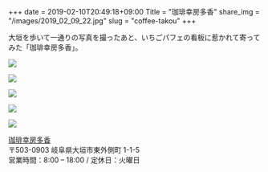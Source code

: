 +++
date  = 2019-02-10T20:49:18+09:00
Title = "珈琲幸房多香"
share_img = "/images/2019_02_09_22.jpg"
slug = "coffee-takou"
+++

大垣を歩いて一通りの写真を撮ったあと、いちごパフェの看板に惹かれて寄ってみた「珈琲幸房多香」。

![](/images/2019_02_09_23.jpg)

![](/images/2019_02_09_19.jpg)

![](/images/2019_02_09_20.jpg)

![](/images/2019_02_09_21.jpg)

![](/images/2019_02_09_22.jpg)

<a href="http://coffee-takou.com/">珈琲幸房多香</a><br>
〒503-0903 岐阜県大垣市東外側町 1-1-5<br>
営業時間：8:00 – 18:00 / 定休日：火曜日